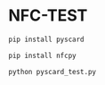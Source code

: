 # NFC-TEST

```sh
pip install pyscard
```

```sh
pip install nfcpy
```

```python
python pyscard_test.py
```
